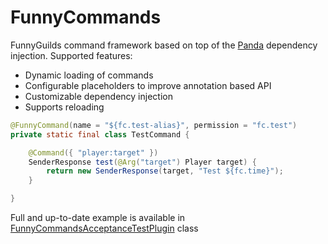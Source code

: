 # FunnyCommands
FunnyGuilds command framework based on top of the [Panda](https://github.com/panda-lang/panda) dependency injection. Supported features:
* Dynamic loading of commands
* Configurable placeholders to improve annotation based API
* Customizable dependency injection 
* Supports reloading

```java
@FunnyCommand(name = "${fc.test-alias}", permission = "fc.test")
private static final class TestCommand {

    @Command({ "player:target" })
    SenderResponse test(@Arg("target") Player target) {
        return new SenderResponse(target, "Test ${fc.time}");
    }

}
```

Full and up-to-date example is available in [FunnyCommandsAcceptanceTestPlugin](https://github.com/FunnyGuilds/FunnyCommands/blob/master/src/test/java/net/dzikoysk/funnycommands/acceptance/FunnyCommandsAcceptanceTestPlugin.java) class
